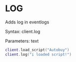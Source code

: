 # LOG

Adds log in eventlogs

Syntax:	client.log

Parameters:	text

```lua
client.load_script("Autobuy")
client.log("i loaded script!")
```

